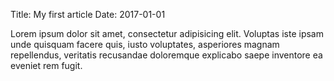 Title: My first article
Date: 2017-01-01

Lorem ipsum dolor sit amet, consectetur adipisicing elit. Voluptas iste ipsam unde quisquam facere quis, iusto voluptates, asperiores magnam repellendus, veritatis recusandae doloremque explicabo saepe inventore ea eveniet rem fugit.